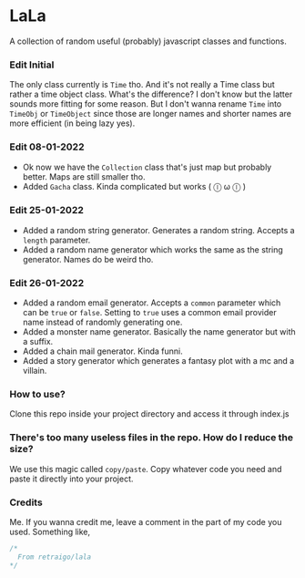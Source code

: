 # LaLa
A collection of random useful (probably) javascript classes and functions. 

### Edit Initial
The only class currently is `Time` tho. And it's not really a Time class but rather a time object class. What's the difference? I don't know but the latter sounds more fitting for some reason. But I don't wanna rename `Time` into `TimeObj` or `TimeObject` since those are longer names and shorter names are more efficient (in being lazy yes).

### Edit 08-01-2022
* Ok now we have the `Collection` class that's just map but probably better. Maps are still smaller tho.
* Added `Gacha` class. Kinda complicated but works  ( ⓛ ω ⓛ )

### Edit 25-01-2022
* Added a random string generator. Generates a random string. Accepts a `length` parameter. 
* Added a random name generator which works the same as the string generator. Names do be weird tho.

### Edit 26-01-2022
* Added a random email generator. Accepts a `common` parameter which can be `true` or `false`. Setting to `true` uses a common email provider name instead of randomly generating one.
* Added a monster name generator. Basically the name generator but with a suffix.
* Added a chain mail generator. Kinda funni.
* Added a story generator which generates a fantasy plot with a mc and a villain.

### How to use?
Clone this repo inside your project directory and access it through index.js

### There's too many useless files in the repo. How do I reduce the size?
We use this magic called `copy/paste`. Copy whatever code you need and paste it directly into your project.

### Credits
Me. If you wanna credit me, leave a comment in the part of my code you used. Something like,

```js
/* 
  From retraigo/lala
*/
```